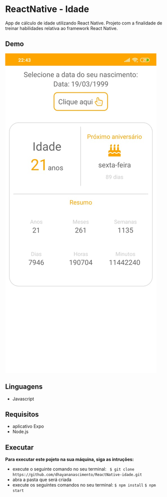 # ReactNative - Idade
App de cálculo de idade utilizando React Native. Projeto com a finalidade de treinar habilidades relativa ao framework React Native.

## Demo
<img src="./idade.jpeg" alt= "imagem do cálculo da idade">     
        
## Linguagens
* Javascript

## Requisitos
* aplicativo Expo
* Node.js

## Executar
**Para executar este pojeto na sua máquina, siga as intruções:**
* execute o seguinte comando no seu terminal: 
``` $ git clone https://github.com/dhayananascimento/ReactNative-idade.git```
* abra a pasta que será  criada
* execute os seguintes comandos no seu terminal:
```$ npm install```
```$ npm start```


